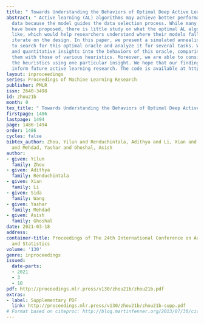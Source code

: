 ```yaml
---
title: " Towards Understanding the Behaviors of Optimal Deep Active Learning Algorithms "
abstract: " Active learning (AL) algorithms may achieve better performance with fewer
  data because the model guides the data selection process. While many algorithms
  have been proposed, there is little study on what the optimal AL algorithm looks
  like, which would help researchers understand where their models fall short and
  iterate on the design. In this paper, we present a simulated annealing algorithm
  to search for this optimal oracle and analyze it for several tasks. We present qualitative
  and quantitative insights into the behaviors of this oracle, comparing and contrasting
  them with those of various heuristics. Moreover, we are able to consistently improve
  the heuristics using one particular insight. We hope that our findings can better
  inform future active learning research. The code is available at https://github.com/YilunZhou/optimal-active-learning. "
layout: inproceedings
series: Proceedings of Machine Learning Research
publisher: PMLR
issn: 2640-3498
id: zhou21b
month: 0
tex_title: " Towards Understanding the Behaviors of Optimal Deep Active Learning Algorithms "
firstpage: 1486
lastpage: 1494
page: 1486-1494
order: 1486
cycles: false
bibtex_author: Zhou, Yilun and Renduchintala, Adithya and Li, Xian and Wang, Sida
  and Mehdad, Yashar and Ghoshal, Asish
author:
- given: Yilun
  family: Zhou
- given: Adithya
  family: Renduchintala
- given: Xian
  family: Li
- given: Sida
  family: Wang
- given: Yashar
  family: Mehdad
- given: Asish
  family: Ghoshal
date: 2021-03-18
address: 
container-title: Proceedings of The 24th International Conference on Artificial Intelligence
  and Statistics
volume: '130'
genre: inproceedings
issued:
  date-parts:
  - 2021
  - 3
  - 18
pdf: http://proceedings.mlr.press/v130/zhou21b/zhou21b.pdf
extras:
- label: Supplementary PDF
  link: http://proceedings.mlr.press/v130/zhou21b/zhou21b-supp.pdf
# Format based on citeproc: http://blog.martinfenner.org/2013/07/30/citeproc-yaml-for-bibliographies/
---
```


